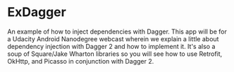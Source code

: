 # ExDagger
An example of how to inject dependencies with Dagger. 
This app will be for a Udacity Android Nanodegree webcast wherein we explain a little about dependency injection with Dagger 2 and how to implement it. 
It's also a soup of Square/Jake Wharton libraries so you will see how to use Retrofit, OkHttp, and Picasso in conjunction with Dagger 2.

